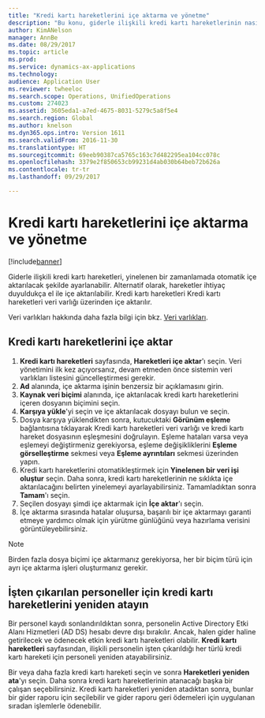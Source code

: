 ```yaml
---
title: "Kredi kartı hareketlerini içe aktarma ve yönetme"
description: "Bu konu, giderle ilişkili kredi kartı hareketlerinin nasıl içe aktarılacağını ve korunacağını açıklar. Bu hareketler, otomatik olarak yinelenen bir zamanlamada içe aktarılacak şekilde ayarlanabilir veya ihtiyaç duyuldukça el ile içe aktarılabilir."
author: KimANelson
manager: AnnBe
ms.date: 08/29/2017
ms.topic: article
ms.prod: 
ms.service: dynamics-ax-applications
ms.technology: 
audience: Application User
ms.reviewer: twheeloc
ms.search.scope: Operations, UnifiedOperations
ms.custom: 274023
ms.assetid: 3605eda1-a7ed-4675-8031-5279c5a8f5e4
ms.search.region: Global
ms.author: knelson
ms.dyn365.ops.intro: Version 1611
ms.search.validFrom: 2016-11-30
ms.translationtype: HT
ms.sourcegitcommit: 69eeb90387ca5765c163c7d482295ea104cc078c
ms.openlocfilehash: 3379e2f850653cb99231d4ab030b64beb72b626a
ms.contentlocale: tr-tr
ms.lasthandoff: 09/29/2017

---
```


# <a name="import-and-maintain-credit-card-transactions"></a>Kredi kartı hareketlerini içe aktarma ve yönetme

[!include[banner](../includes/banner.md)]

Giderle ilişkili kredi kartı hareketleri, yinelenen bir zamanlamada otomatik içe aktarılacak şekilde ayarlanabilir. Alternatif olarak, hareketler ihtiyaç duyuldukça el ile içe aktarılabilir. Kredi kartı hareketleri Kredi kartı hareketleri veri varlığı üzerinden içe aktarılır.

Veri varlıkları hakkında daha fazla bilgi için bkz. [Veri varlıkları](../../dev-itpro/data-entities/data-entities.md).

## <a name="import-credit-card-transactions"></a>Kredi kartı hareketlerini içe aktar

1. **Kredi kartı hareketleri** sayfasında, **Hareketleri içe aktar**'ı seçin. Veri yönetimini ilk kez açıyorsanız, devam etmeden önce sistemin veri varlıkları listesini güncelleştirmesi gerekir.
2. **Ad** alanında, içe aktarma işinin benzersiz bir açıklamasını girin.
3. **Kaynak veri biçimi** alanında, içe aktarılacak kredi kartı hareketlerini içeren dosyanın biçimini seçin.
4. **Karşıya yükle**'yi seçin ve içe aktarılacak dosyayı bulun ve seçin.
5. Dosya karşıya yüklendikten sonra, kutucuktaki **Görünüm eşleme** bağlantısına tıklayarak Kredi kartı hareketleri veri varlığı ve kredi kartı hareket dosyasının eşleşmesini doğrulayın. Eşleme hataları varsa veya eşlemeyi değiştirmeniz gerekiyorsa, eşleme değişikliklerini **Eşleme görselleştirme** sekmesi veya **Eşleme ayrıntıları** sekmesi üzerinden yapın.
6. Kredi kartı hareketlerini otomatikleştirmek için **Yinelenen bir veri işi oluştur** seçin. Daha sonra, kredi kartı hareketlerinin ne sıklıkta içe aktarılacağını belirten yinelemeyi ayarlayabilirsiniz. Tamamladıktan sonra **Tamam**'ı seçin.
7. Seçilen dosyayı şimdi içe aktarmak için **İçe aktar**'ı seçin.
8. İçe aktarma sırasında hatalar oluşursa, başarılı bir içe aktarmayı garanti etmeye yardımcı olmak için yürütme günlüğünü veya hazırlama verisini görüntüleyebilirsiniz.

> [!NOTE]
> Birden fazla dosya biçimi içe aktarmanız gerekiyorsa, her bir biçim türü için ayrı içe aktarma işleri oluşturmanız gerekir.

## <a name="reassign-the-credit-card-transactions-for-terminated-employees"></a>İşten çıkarılan personeller için kredi kartı hareketlerini yeniden atayın

Bir personel kaydı sonlandırıldıktan sonra, personelin Active Directory Etki Alanı Hizmetleri (AD DS) hesabı devre dışı bırakılır. Ancak, halen gider haline getirilecek ve ödenecek etkin kredi kartı hareketleri olabilir. **Kredi kartı hareketleri** sayfasından, ilişkili personelin işten çıkarıldığı her türlü kredi kartı hareketi için personeli yeniden atayabilirsiniz.

Bir veya daha fazla kredi kartı hareketi seçin ve sonra **Hareketleri yeniden ata**'yı seçin. Daha sonra kredi kartı hareketlerinin atanacağı başka bir çalışan seçebilirsiniz. Kredi kartı hareketleri yeniden atadıktan sonra, bunlar bir gider raporu için seçilebilir ve gider raporu geri ödemeleri için uygulanan sıradan işlemlerle ödenebilir.

